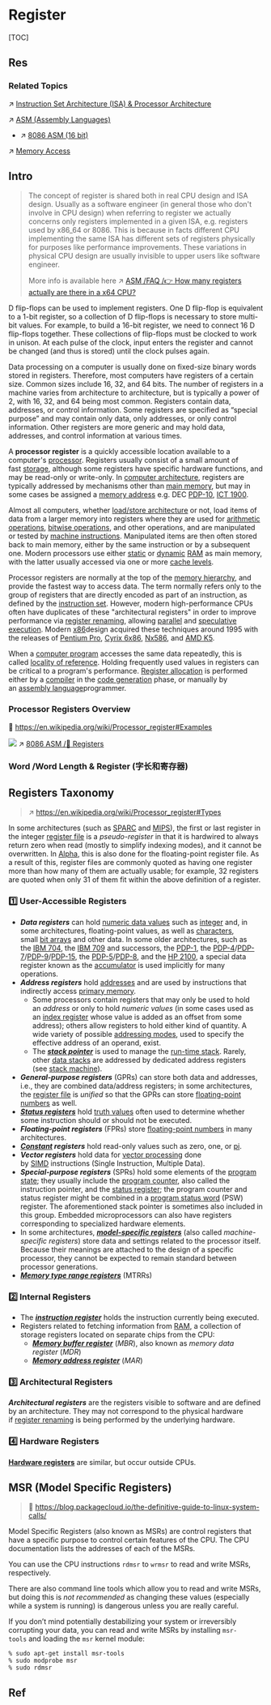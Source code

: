 # Register

[TOC]



## Res
### Related Topics
↗ [Instruction Set Architecture (ISA) & Processor Architecture](../../../../../Instruction%20Set%20Architecture%20(ISA)%20&%20Processor%20Architecture/Instruction%20Set%20Architecture%20(ISA)%20&%20Processor%20Architecture.md)

↗ [ASM (Assembly Languages)](../../../../../../../👩‍💻%20Programming%20Methodology%20and%20Languages/ASM%20(Assembly%20Languages)/ASM%20(Assembly%20Languages).md)
- ↗ [8086 ASM (16 bit)](../../../../../../../👩‍💻%20Programming%20Methodology%20and%20Languages/ASM%20(Assembly%20Languages)/x86%20ISA%20Based%20ASM/8086%20ASM%20(16%20bit)/8086%20ASM%20(16%20bit).md)

↗ [Memory Access](../../../../../../../🛣️%20Program%20Execution%20&%20Compilation%20System/🧙🏿‍♀️%20Program%20Execution%20(Runtime)/Instruction%20Execution/Memory%20Access.md)



## Intro
> The concept of register is shared both in real CPU design and ISA design. Usually as a software engineer (in general those who don't involve in CPU design) when referring to register we actually concerns only registers implemented in a given ISA, e.g. registers used by x86_64 or 8086. This is because in facts different CPU implementing the same ISA has different sets of registers physically for purposes like performance improvements. These variations in physical CPU design are usually invisible to upper users like software engineer. 
> 
> More info is available here ↗ [ASM /FAQ /👉 How many registers actually are there in a x64 CPU?](../../../../../../../👩‍💻%20Programming%20Methodology%20and%20Languages/ASM%20(Assembly%20Languages)/FAQ.md#👉%20How%20many%20registers%20actually%20are%20there%20in%20a%20x64%20CPU?)

D flip-flops can be used to implement registers. One D flip-flop is equivalent to a 1-bit register, so a collection of D flip-flops is necessary to store multi-bit values. For example, to build a 16-bit register, we need to connect 16 D flip-flops together. These collections of flip-flops must be clocked to work in unison. At each pulse of the clock, input enters the register and cannot be changed (and thus is stored) until the clock pulses again.

Data processing on a computer is usually done on fixed-size binary words stored in registers. Therefore, most computers have registers of a certain size. Common sizes include 16, 32, and 64 bits. The number of registers in a machine varies from architecture to architecture, but is typically a power of 2, with 16, 32, and 64 being most common. Registers contain data, addresses, or control information. Some registers are specified as “special purpose” and may contain only data, only addresses, or only control information. Other registers are more generic and may hold data, addresses, and control information at various times.

A **processor register** is a quickly accessible location available to a computer's [processor](https://en.wikipedia.org/wiki/Processor_(computing) "Processor (computing)"). Registers usually consist of a small amount of fast [storage](https://en.wikipedia.org/wiki/Computer_storage "Computer storage"), although some registers have specific hardware functions, and may be read-only or write-only. In [computer architecture](https://en.wikipedia.org/wiki/Computer_architecture "Computer architecture"), registers are typically addressed by mechanisms other than [main memory](https://en.wikipedia.org/wiki/Main_memory "Main memory"), but may in some cases be assigned a [memory address](https://en.wikipedia.org/wiki/Memory_address "Memory address") e.g. DEC [PDP-10](https://en.wikipedia.org/wiki/PDP-10 "PDP-10"), [ICT 1900](https://en.wikipedia.org/wiki/ICT_1900_series "ICT 1900 series").

Almost all computers, whether [load/store architecture](https://en.wikipedia.org/wiki/Load/store_architecture "Load/store architecture") or not, load items of data from a larger memory into registers where they are used for [arithmetic operations](https://en.wikipedia.org/wiki/Arithmetic_operation "Arithmetic operation"), [bitwise operations](https://en.wikipedia.org/wiki/Bitwise_operation), and other operations, and are manipulated or tested by [machine instructions](https://en.wikipedia.org/wiki/Machine_instruction "Machine instruction"). Manipulated items are then often stored back to main memory, either by the same instruction or by a subsequent one. Modern processors use either [static](https://en.wikipedia.org/wiki/Static_random-access_memory "Static random-access memory") or [dynamic](https://en.wikipedia.org/wiki/Dynamic_random-access_memory "Dynamic random-access memory") [RAM](https://en.wikipedia.org/wiki/Random-access_memory "Random-access memory") as main memory, with the latter usually accessed via one or more [cache levels](https://en.wikipedia.org/wiki/CPU_cache#Multi-level_caches "CPU cache").

Processor registers are normally at the top of the [memory hierarchy](https://en.wikipedia.org/wiki/Memory_hierarchy "Memory hierarchy"), and provide the fastest way to access data. The term normally refers only to the group of registers that are directly encoded as part of an instruction, as defined by the [instruction set](https://en.wikipedia.org/wiki/Instruction_set "Instruction set"). However, modern high-performance CPUs often have duplicates of these "architectural registers" in order to improve performance via [register renaming](https://en.wikipedia.org/wiki/Register_renaming "Register renaming"), allowing [parallel](https://en.wikipedia.org/wiki/Instruction-level_parallelism "Instruction-level parallelism") and [speculative execution](https://en.wikipedia.org/wiki/Speculative_execution "Speculative execution"). Modern [x86](https://en.wikipedia.org/wiki/X86 "X86")design acquired these techniques around 1995 with the releases of [Pentium Pro](https://en.wikipedia.org/wiki/Pentium_Pro "Pentium Pro"), [Cyrix 6x86](https://en.wikipedia.org/wiki/Cyrix_6x86 "Cyrix 6x86"), [Nx586](https://en.wikipedia.org/wiki/Nx586 "Nx586"), and [AMD K5](https://en.wikipedia.org/wiki/AMD_K5 "AMD K5").

When a [computer program](https://en.wikipedia.org/wiki/Computer_program "Computer program") accesses the same data repeatedly, this is called [locality of reference](https://en.wikipedia.org/wiki/Locality_of_reference "Locality of reference"). Holding frequently used values in registers can be critical to a program's performance. [Register allocation](https://en.wikipedia.org/wiki/Register_allocation "Register allocation") is performed either by a [compiler](https://en.wikipedia.org/wiki/Compiler "Compiler") in the [code generation](https://en.wikipedia.org/wiki/Code_generation_(compiler) "Code generation (compiler)") phase, or manually by an [assembly language](https://en.wikipedia.org/wiki/Assembly_language "Assembly language")programmer.


### Processor Registers Overview
🔗 https://en.wikipedia.org/wiki/Processor_register#Examples

![](../../../../../../../../../Assets/Pics/x86%20registers%20map.png)
↗ [8086 ASM /🫙 Registers](../../../../../../../👩‍💻%20Programming%20Methodology%20and%20Languages/ASM%20(Assembly%20Languages)/x86%20ISA%20Based%20ASM/8086%20ASM%20(16%20bit)/8086%20ASM%20(16%20bit).md#🫙%20Registers)


### Word /Word Length & Register (字长和寄存器)



## Registers Taxonomy
> ↗ https://en.wikipedia.org/wiki/Processor_register#Types

In some architectures (such as [SPARC](https://en.wikipedia.org/wiki/SPARC "SPARC") and [MIPS](https://en.wikipedia.org/wiki/MIPS_architecture "MIPS architecture")), the first or last register in the integer [register file](https://en.wikipedia.org/wiki/Register_file "Register file") is a _pseudo-register_ in that it is hardwired to always return zero when read (mostly to simplify indexing modes), and it cannot be overwritten. In [Alpha](https://en.wikipedia.org/wiki/DEC_Alpha "DEC Alpha"), this is also done for the floating-point register file. As a result of this, register files are commonly quoted as having one register more than how many of them are actually usable; for example, 32 registers are quoted when only 31 of them fit within the above definition of a register.


### 1️⃣ User-Accessible Registers
- _**Data registers**_ can hold [numeric data values](https://en.wikipedia.org/wiki/Data_(computer_science) "Data (computer science)") such as [integer](https://en.wikipedia.org/wiki/Integer_(computer_science) "Integer (computer science)") and, in some architectures, floating-point values, as well as [characters](https://en.wikipedia.org/wiki/Character_(computing) "Character (computing)"), small [bit arrays](https://en.wikipedia.org/wiki/Bit_array "Bit array") and other data. In some older architectures, such as the [IBM 704](https://en.wikipedia.org/wiki/IBM_704 "IBM 704"), the [IBM 709](https://en.wikipedia.org/wiki/IBM_709 "IBM 709") and successors, the [PDP-1](https://en.wikipedia.org/wiki/PDP-1 "PDP-1"), the [PDP-4](https://en.wikipedia.org/wiki/PDP-4 "PDP-4")/[PDP-7](https://en.wikipedia.org/wiki/PDP-7 "PDP-7")/[PDP-9](https://en.wikipedia.org/wiki/PDP-9 "PDP-9")/[PDP-15](https://en.wikipedia.org/wiki/PDP-15 "PDP-15"), the [PDP-5](https://en.wikipedia.org/wiki/PDP-5 "PDP-5")/[PDP-8](https://en.wikipedia.org/wiki/PDP-8 "PDP-8"), and the [HP 2100](https://en.wikipedia.org/wiki/HP_2100 "HP 2100"), a special data register known as the [accumulator](https://en.wikipedia.org/wiki/Accumulator_(computing) "Accumulator (computing)") is used implicitly for many operations.
- _**Address registers**_ hold [addresses](https://en.wikipedia.org/wiki/Memory_address "Memory address") and are used by instructions that indirectly access [primary memory](https://en.wikipedia.org/wiki/Primary_memory "Primary memory").
    - Some processors contain registers that may only be used to hold an _address_ or only to hold _numeric values_ (in some cases used as an [index register](https://en.wikipedia.org/wiki/Index_register "Index register") whose value is added as an offset from some address); others allow registers to hold either kind of quantity. A wide variety of possible [addressing modes](https://en.wikipedia.org/wiki/Addressing_mode "Addressing mode"), used to specify the effective address of an operand, exist.
    - The _**[stack pointer](https://en.wikipedia.org/wiki/Stack_pointer "Stack pointer")**_ is used to manage the [run-time stack](https://en.wikipedia.org/wiki/Run-time_stack "Run-time stack"). Rarely, other [data stacks](https://en.wikipedia.org/wiki/Stack_(abstract_data_type) "Stack (abstract data type)") are addressed by dedicated address registers (see [stack machine](https://en.wikipedia.org/wiki/Stack_machine "Stack machine")).
- _**General-purpose registers**_ (GPRs) can store both data and addresses, i.e., they are combined data/address registers; in some architectures, the [register file](https://en.wikipedia.org/wiki/Register_file "Register file") is _unified_ so that the GPRs can store [floating-point numbers](https://en.wikipedia.org/wiki/Floating-point_number "Floating-point number") as well.
- _**[Status registers](https://en.wikipedia.org/wiki/Status_register "Status register")**_ hold [truth values](https://en.wikipedia.org/wiki/Truth_value "Truth value") often used to determine whether some instruction should or should not be executed.
- _**Floating-point registers**_ (FPRs) store [floating-point numbers](https://en.wikipedia.org/wiki/Floating-point_number "Floating-point number") in many architectures.
- _**[Constant](https://en.wikipedia.org/wiki/Constant_(computer_programming) "Constant (computer programming)") registers**_ hold read-only values such as zero, one, or [pi](https://en.wikipedia.org/wiki/Pi "Pi").
- _**Vector registers**_ hold data for [vector processing](https://en.wikipedia.org/wiki/Vector_processing "Vector processing") done by [SIMD](https://en.wikipedia.org/wiki/Single_instruction,_multiple_data "Single instruction, multiple data") instructions (Single Instruction, Multiple Data).
- _**Special-purpose registers**_ (SPRs) hold some elements of the [program state](https://en.wikipedia.org/wiki/Program_state "Program state"); they usually include the [program counter](https://en.wikipedia.org/wiki/Program_counter "Program counter"), also called the instruction pointer, and the [status register](https://en.wikipedia.org/wiki/Status_register "Status register"); the program counter and status register might be combined in a [program status word](https://en.wikipedia.org/wiki/Program_status_word "Program status word") (PSW) register. The aforementioned stack pointer is sometimes also included in this group. Embedded microprocessors can also have registers corresponding to specialized hardware elements.
- In some architectures, _**[model-specific registers](https://en.wikipedia.org/wiki/Model-specific_register "Model-specific register")**_ (also called _machine-specific registers_) store data and settings related to the processor itself. Because their meanings are attached to the design of a specific processor, they cannot be expected to remain standard between processor generations.
- _**[Memory type range registers](https://en.wikipedia.org/wiki/Memory_type_range_register "Memory type range register")**_ (MTRRs)


### 2️⃣ Internal Registers
- The _**[instruction register](https://en.wikipedia.org/wiki/Instruction_register "Instruction register")**_ holds the instruction currently being executed.
- Registers related to fetching information from [RAM](https://en.wikipedia.org/wiki/Random-access_memory "Random-access memory"), a collection of storage registers located on separate chips from the CPU:
    - _**[Memory buffer register](https://en.wikipedia.org/wiki/Memory_buffer_register "Memory buffer register")**_ (_MBR_), also known as _memory data register_ (_MDR_)
    - _**[Memory address register](https://en.wikipedia.org/wiki/Memory_address_register "Memory address register")**_ (_MAR_)


### 3️⃣ Architectural Registers
_**Architectural registers**_ are the registers visible to software and are defined by an architecture. They may not correspond to the physical hardware if [register renaming](https://en.wikipedia.org/wiki/Register_renaming "Register renaming") is being performed by the underlying hardware.


### 4️⃣ Hardware Registers
**[Hardware registers](https://en.wikipedia.org/wiki/Hardware_register "Hardware register")** are similar, but occur outside CPUs.



## MSR (Model Specific Registers)
> 🔗 https://blog.packagecloud.io/the-definitive-guide-to-linux-system-calls/

Model Specific Registers (also known as MSRs) are control registers that have a specific purpose to control certain features of the CPU. The CPU documentation lists the addresses of each of the MSRs.

You can use the CPU instructions `rdmsr` to `wrmsr` to read and write MSRs, respectively.

There are also command line tools which allow you to read and write MSRs, but doing this is _not recommended_ as changing these values (especially while a system is running) is dangerous unless you are really careful.

If you don’t mind potentially destabilizing your system or irreversibly corrupting your data, you can read and write MSRs by installing `msr-tools` and loading the `msr` kernel module:

```
% sudo apt-get install msr-tools
% sudo modprobe msr
% sudo rdmsr
```



## Ref
[Processor register | Wikipedia]: https://en.wikipedia.org/wiki/Processor_register
